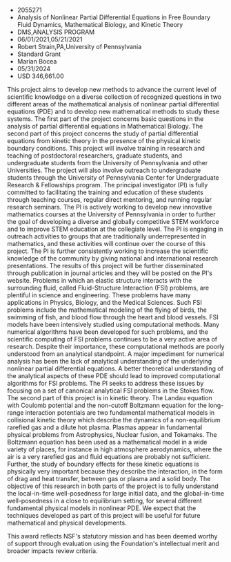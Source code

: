 
* 2055271
* Analysis of Nonlinear Partial Differential Equations in Free Boundary Fluid Dynamics, Mathematical Biology, and Kinetic Theory
* DMS,ANALYSIS PROGRAM
* 06/01/2021,05/21/2021
* Robert Strain,PA,University of Pennsylvania
* Standard Grant
* Marian Bocea
* 05/31/2024
* USD 346,661.00

This project aims to develop new methods to advance the current level of
scientific knowledge on a diverse collection of recognized questions in two
different areas of the mathematical analysis of nonlinear partial differential
equations (PDE) and to develop new mathematical methods to study these systems.
The first part of the project concerns basic questions in the analysis of
partial differential equations in Mathematical Biology. The second part of this
project concerns the study of partial differential equations from kinetic theory
in the presence of the physical kinetic boundary conditions. This project will
involve training in research and teaching of postdoctoral researchers, graduate
students, and undergraduate students from the University of Pennsylvania and
other Universities. The project will also involve outreach to undergraduate
students through the University of Pennsylvania Center for Undergraduate
Research & Fellowships program. The principal investigator (PI) is fully
committed to facilitating the training and education of these students through
teaching courses, regular direct mentoring, and running regular research
seminars. The PI is actively working to develop new innovative mathematics
courses at the University of Pennsylvania in order to further the goal of
developing a diverse and globally competitive STEM workforce and to improve STEM
education at the collegiate level. The PI is engaging in outreach activities to
groups that are traditionally underrepresented in mathematics, and these
activities will continue over the course of this project. The PI is further
consistently working to increase the scientific knowledge of the community by
giving national and international research presentations. The results of this
project will be further disseminated through publication in journal articles and
they will be posted on the PI's website. Problems in which an elastic structure
interacts with the surrounding fluid, called Fluid-Structure Interaction (FSI)
problems, are plentiful in science and engineering. These problems have many
applications in Physics, Biology, and the Medical Sciences. Such FSI problems
include the mathematical modeling of the flying of birds, the swimming of fish,
and blood flow through the heart and blood vessels. FSI models have been
intensively studied using computational methods. Many numerical algorithms have
been developed for such problems, and the scientific computing of FSI problems
continues to be a very active area of research. Despite their importance, these
computational methods are poorly understood from an analytical standpoint. A
major impediment for numerical analysis has been the lack of analytical
understanding of the underlying nonlinear partial differential equations. A
better theoretical understanding of the analytical aspects of these PDE should
lead to improved computational algorithms for FSI problems. The PI seeks to
address these issues by focusing on a set of canonical analytical FSI problems
in the Stokes flow. The second part of this project is in kinetic theory. The
Landau equation with Coulomb potential and the non-cutoff Boltzmann equation for
the long-range interaction potentials are two fundamental mathematical models in
collisional kinetic theory which describe the dynamics of a non-equilibrium
rarefied gas and a dilute hot plasma. Plasmas appear in fundamental physical
problems from Astrophysics, Nuclear fusion, and Tokamaks. The Boltzmann equation
has been used as a mathematical model in a wide variety of places, for instance
in high atmosphere aerodynamics, where the air is a very rarefied gas and fluid
equations are probably not sufficient. Further, the study of boundary effects
for these kinetic equations is physically very important because they describe
the interaction, in the form of drag and heat transfer, between gas or plasma
and a solid body. The objective of this research in both parts of the project is
to fully understand the local-in-time well-posedness for large initial data, and
the global-in-time well-posedness in a close to equilibrium setting, for several
different fundamental physical models in nonlinear PDE. We expect that the
techniques developed as part of this project will be useful for future
mathematical and physical developments.

This award reflects NSF's statutory mission and has been deemed worthy of
support through evaluation using the Foundation's intellectual merit and broader
impacts review criteria.
